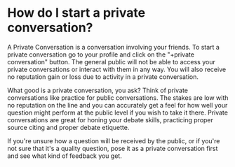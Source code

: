 # How do I start a private conversation? #
A Private Conversation is a conversation involving your friends. To start a 
private conversation go to your profile and click on the 
"+private conversation" button. The general public will not be able to 
access your private conversations or interact with them in any way. You will 
also receive no reputation gain or loss due to activity in a private 
conversation. 

What good is a private conversation, you ask? Think of private conversations 
like practice for public conversations. The stakes are low with no reputation 
on the line and you can accurately get a feel for how well your question might 
perform at the public level if you wish to take it there. Private conversations 
are great for honing your debate skills, practicing proper source citing and 
proper debate etiquette. 

If you're unsure how a question will be received by the public, or if you're 
not sure that it's a quality question, pose it as a private conversation first 
and see what kind of feedback you get. 